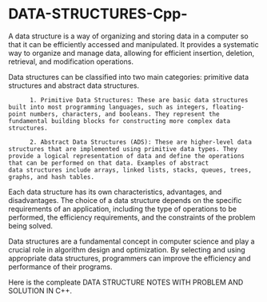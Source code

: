 # DATA-STRUCTURES-Cpp-

A data structure is a way of organizing and storing data in a computer so that it can be efficiently accessed and manipulated. It provides a systematic way to organize and manage data, allowing for efficient insertion, deletion, retrieval, and modification operations.

Data structures can be classified into two main categories: primitive data structures and abstract data structures.

          1. Primitive Data Structures: These are basic data structures built into most programming languages, such as integers, floating-              point numbers, characters, and booleans. They represent the fundamental building blocks for constructing more complex data                  structures.

          2. Abstract Data Structures (ADS): These are higher-level data structures that are implemented using primitive data types. They                provide a logical representation of data and define the operations that can be performed on that data. Examples of abstract                data structures include arrays, linked lists, stacks, queues, trees, graphs, and hash tables.

Each data structure has its own characteristics, advantages, and disadvantages. The choice of a data structure depends on the specific requirements of an application, including the type of operations to be performed, the efficiency requirements, and the constraints of the problem being solved.

Data structures are a fundamental concept in computer science and play a crucial role in algorithm design and optimization. By selecting and using appropriate data structures, programmers can improve the efficiency and performance of their programs.

Here is the compleate DATA STRUCTURE NOTES WITH PROBLEM AND SOLUTION IN C++.
